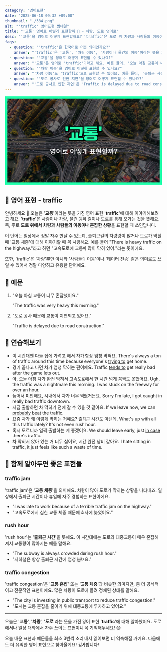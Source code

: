 ```yaml
---
category: "영어표현"
date: "2025-06-18 09:32 +09:00"
thumbnail: "./384.png"
alt: "'traffic' 영어표현 썸네일"
title: "'교통' 영어로 어떻게 표현할까 🚗 - 차량, 도로 영어로"
desc: "'교통'을 영어로 어떻게 표현할까요? 'traffic'은 도로 위 차량과 사람들의 이동이나 혼잡을 뜻해요. '교통 체증', '도로 공사로 인한 지연' 등을 영어로 표현하는 법을 배워봅시다. 다양한 예문을 통해서 연습하고 본인의 표현으로 만들어 보세요."
faqs:
  - question: "'traffic'은 한국어로 어떤 의미인가요?"
    answer: "'traffic'은 '교통', '차량 이동', '사람이나 물건의 이동'이라는 뜻을 가지고 있어요. 주로 도로 위 차량이나 사람들의 움직임과 혼잡 상황을 나타낼 때 쓰여요."
  - question: "'교통'을 영어로 어떻게 표현할 수 있나요?"
    answer: "'교통'은 영어로 'traffic'이라고 해요. 예를 들어, '오늘 아침 교통이 너무 혼잡했어요'는 'The traffic was very heavy this morning'으로 표현할 수 있어요."
  - question: "'차량 이동'을 영어로 어떻게 표현할 수 있나요?"
    answer: "'차량 이동'도 'traffic'으로 표현할 수 있어요. 예를 들어, '출퇴근 시간에는 항상 교통 체증이 심해요'는 'There is always traffic congestion during rush hour'라고 말해요."
  - question: "'도로 공사로 인한 지연'을 영어로 어떻게 표현할 수 있나요?"
    answer: "'도로 공사로 인한 지연'은 'Traffic is delayed due to road construction'이라고 해요. 'traffic'이 차량 이동과 혼잡을 뜻하니까 상황 설명에 자주 쓰여요."
---
```


!['traffic' 영어표현](./384.png)

## 🌟 영어 표현 - traffic

안녕하세요 👋 오늘은 '**교통**'이라는 뜻을 가진 영어 표현 '**traffic**'에 대해 이야기해보려고 해요. '**traffic**'은 사람이나 차량, 물건 등이 길이나 도로를 통해 오가는 것을 뜻해요. 즉, 주로 **도로 위에서 차량과 사람들의 이동이나 혼잡한 상황**을 표현할 때 쓰인답니다.

이 단어는 일상에서 정말 자주 만날 수 있는데, 출퇴근길의 차량량이 많거나 도로가 막힐 때 '교통 체증'에 대해 이야기할 때 꼭 사용해요. 예를 들어 "There is heavy traffic on the highway."라고 하면 "고속도로에 교통이 많이 막혀 있어."라는 뜻이에요.

또한, 'traffic'은 '차량'뿐만 아니라 '사람들의 이동'이나 '데이터 전송' 같은 의미로도 쓰일 수 있어서 정말 다양하고 유용한 단어에요.

## 📖 예문

1. "오늘 아침 교통이 너무 혼잡했어요."

   "The traffic was very heavy this morning."

2. "도로 공사 때문에 교통이 지연되고 있어요."

   "Traffic is delayed due to road construction."

## 💬 연습해보기

<ul data-interactive-list>

  <li data-interactive-item>
    <span data-toggler>이 시간대엔 다들 집에 가려고 해서 차가 항상 엄청 막혀요.</span>
    <span data-answer>There's always a ton of traffic around this time because everyone's <a href="/blog/in-english/117.try-to/">trying to</a> get home.</span>
  </li>

  <li data-interactive-item>
    <span data-toggler>경기 끝나고 나면 차가 엄청 막히는 편이에요.</span>
    <span data-answer>Traffic <a href="/blog/in-english/259.tend-to/">tends to</a> get really bad after the game lets out.</span>
  </li>

  <li data-interactive-item>
    <span data-toggler>아, 오늘 아침 차가 완전 막혀서 고속도로에서 한 시간 넘게 꼼짝도 못했어요.</span>
    <span data-answer>Ugh, the traffic was a nightmare this morning. I was stuck on the freeway for over an hour.</span>
  </li>

  <li data-interactive-item>
    <span data-toggler>늦어서 미안해요, 시내에서 차가 너무 막혔거든요.</span>
    <span data-answer>Sorry I'm late, I got caught in really bad traffic downtown.</span>
  </li>

  <li data-interactive-item>
    <span data-toggler>지금 출발하면 차 막히기 전에 갈 수 있을 것 같아요.</span>
    <span data-answer>If we leave now, we can <a href="/blog/in-english/281.probably/">probably</a> beat the traffic.</span>
  </li>

  <li data-interactive-item>
    <span data-toggler>요즘 차가 왜 이렇게 막히는 거예요? 출퇴근 시간도 아닌데.</span>
    <span data-answer>What's up with all this traffic lately? It's not even rush hour.</span>
  </li>

  <li data-interactive-item>
    <span data-toggler>혹시 모르니까 일찍 출발하는 게 좋겠어요.</span>
    <span data-answer>We should leave early, just <a href="/blog/in-english/253.in-case/">in case</a> there's traffic.</span>
  </li>

  <li data-interactive-item>
    <span data-toggler>차 막혀서 앉아 있는 거 너무 싫어요, 시간 완전 낭비 같아요.</span>
    <span data-answer>I hate sitting in traffic, it just feels like such a waste of time.</span>
  </li>

</ul>

## 🤝 함께 알아두면 좋은 표현들

### traffic jam

'traffic jam'은 '**교통 체증**'을 의미해요. 차량이 많아 도로가 막히는 상황을 나타내죠. 일상에서 출퇴근 시간이나 휴일에 자주 경험하는 표현이에요.

- "I was late to work because of a terrible traffic jam on the highway."
- "고속도로에서 심한 교통 체증 때문에 회사에 늦었어요."

### rush hour

'rush hour'는 '**출퇴근 시간**'을 뜻해요. 이 시간대에는 도로와 대중교통이 매우 혼잡해져서 교통량이 많아지는 때를 말해요.

- "The subway is always crowded during rush hour."
- "지하철은 항상 출퇴근 시간에 엄청 붐벼요."

### traffic congestion

'traffic congestion'은 '**교통 혼잡**' 또는 '**교통 체증**'과 비슷한 의미지만, 좀 더 공식적이고 전문적인 표현이에요. 많은 차량이 도로에 몰려 정체된 상태를 말해요.

- "The city is investing in public transport to reduce traffic congestion."
- "도시는 교통 혼잡을 줄이기 위해 대중교통에 투자하고 있어요."

---

오늘은 '**교통**', '**차량**', '**도로**'라는 뜻을 가진 영어 표현 '**traffic**'에 대해 알아봤어요. 도로에서나 일상 대화에서 자주 쓰이는 표현이니 꼭 기억해두세요! 😊

오늘 배운 표현과 예문들을 최소 3번씩 소리 내서 읽어보면 더 익숙해질 거예요. 다음에도 더 유익한 영어 표현으로 찾아올게요! 감사합니다!
